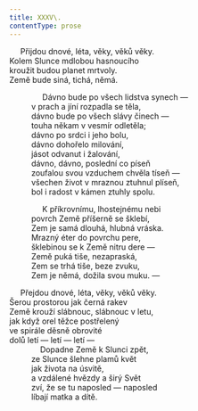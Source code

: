 ```yaml
---
title: XXXV\.
contentType: prose
---
```


     Přijdou dnové, léta, věky, věků věky.  
Kolem Slunce mdlobou hasnoucího  
kroužit budou planet mrtvoly.  
Země bude siná, tichá, němá.

               Dávno bude po všech lidstva synech —  
          v prach a jíní rozpadla se těla,  
          dávno bude po všech slávy činech —  
          touha někam v vesmír odletěla;  
          dávno po srdci i jeho bolu,  
          dávno dohořelo milování,  
          jásot odvanut i žalování,  
          dávno, dávno, poslední co píseň  
          zoufalou svou vzduchem chvěla tíseň —  
          všechen život v mraznou ztuhnul plíseň,  
          bol i radost v kámen ztuhly spolu.

               K příkrovnímu, lhostejnému nebi  
          povrch Země příšerně se šklebí,  
          Zem je samá dlouhá, hlubná vráska.  
          Mrazný éter do povrchu pere,  
          šklebinou se k Země nitru dere —  
          Země puká tiše, nezapraská,  
          Zem se trhá tiše, beze zvuku,  
          Zem je němá, dožila svou muku. —

     Přejdou dnové, léta, věky, věků věky.  
Šerou prostorou jak černá rakev  
Země krouží slábnouc, slábnouc v letu,  
jak když orel těžce postřelený  
ve spirále děsně obrovité  
dolů letí — letí — letí —  
              Dopadne Země k Slunci zpět,  
          ze Slunce šlehne plamů květ  
          jak života na úsvitě,  
          a vzdálené hvězdy a širý Svět  
          zví, že se tu naposled — naposled  
          líbají matka a dítě.
